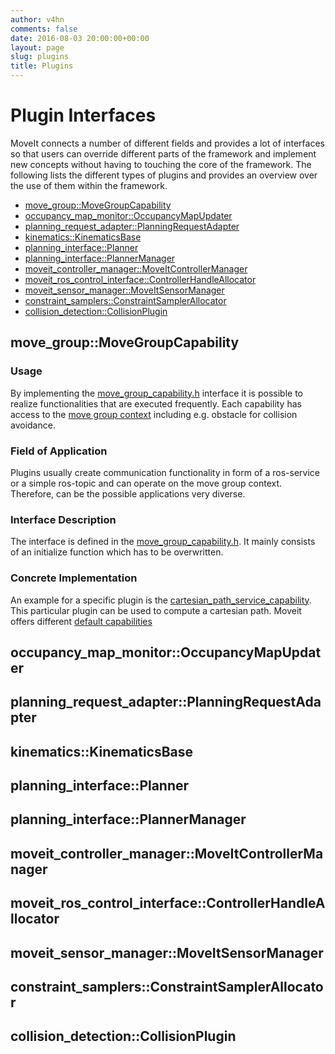 ```yaml
---
author: v4hn
comments: false
date: 2016-08-03 20:00:00+00:00
layout: page
slug: plugins
title: Plugins
---
```


# Plugin Interfaces

MoveIt connects a number of different fields and provides a lot of interfaces so that users can override different parts of the framework and implement new concepts without having to touching the core of the framework.
The following lists the different types of plugins and provides an overview over the use of them within the framework.

* [move_group::MoveGroupCapability](#MoveGroupCapability)
* [occupancy_map_monitor::OccupancyMapUpdater](#OccupancyMapUpdater)
* [planning_request_adapter::PlanningRequestAdapter](#PlanningRequestAdapter)
* [kinematics::KinematicsBase](#KinematicsBase)
* [planning_interface::Planner](#Planner)
* [planning_interface::PlannerManager](#PlannerManager)
* [moveit_controller_manager::MoveItControllerManager](#MoveItControllerManager)
* [moveit_ros_control_interface::ControllerHandleAllocator](#ControllerHandleAllocator)
* [moveit_sensor_manager::MoveItSensorManager](#MoveItSensorManager)
* [constraint_samplers::ConstraintSamplerAllocator](#ConstraintSamplerAllocator)
* [collision_detection::CollisionPlugin](#CollisionPlugin)

<a name="MoveGroupCapability"></a>
## move_group::MoveGroupCapability

### Usage

By implementing the [move_group_capability.h](https://github.com/ros-planning/moveit/blob/kinetic-devel/moveit_ros/move_group/include/moveit/move_group/move_group_capability.h) interface it is possible to realize functionalities that are executed frequently. Each capability has access to the [move group context](https://github.com/ros-planning/moveit/blob/kinetic-devel/moveit_ros/move_group/include/moveit/move_group/move_group_context.h) including e.g. obstacle for collision avoidance.

### Field of Application

Plugins usually create communication functionality in form of a ros-service or a simple ros-topic and can operate on the move group context. Therefore, can be the possible applications very diverse.

### Interface Description

The interface is defined in the [move_group_capability.h](https://github.com/ros-planning/moveit/blob/kinetic-devel/moveit_ros/move_group/include/moveit/move_group/move_group_capability.h). It mainly consists of an initialize function which has to be overwritten.

### Concrete Implementation

An example for a specific plugin is the [cartesian_path_service_capability](https://github.com/ros-planning/moveit/blob/kinetic-devel/moveit_ros/move_group/src/default_capabilities/cartesian_path_service_capability.cpp). This particular plugin can be used to compute a cartesian path. Moveit offers different [default capabilities](https://github.com/ros-planning/moveit/tree/kinetic-devel/moveit_ros/move_group/src/default_capabilities) 

<a name="OccupancyMapUpdater"></a>
## occupancy_map_monitor::OccupancyMapUpdater
<a name="PlanningRequestAdapter"></a>
## planning_request_adapter::PlanningRequestAdapter
<a name="KinematicsBase"></a>
## kinematics::KinematicsBase
<a name="Planner"></a>
## planning_interface::Planner
<a name="PlannerManager"></a>
## planning_interface::PlannerManager
<a name="MoveItControllerManager"></a>
## moveit_controller_manager::MoveItControllerManager
<a name="ControllerHandleAllocator"></a>
## moveit_ros_control_interface::ControllerHandleAllocator
<a name="MoveItSensorManager"></a>
## moveit_sensor_manager::MoveItSensorManager
<a name="ConstraintSamplerAllocator"></a>
## constraint_samplers::ConstraintSamplerAllocator
<a name="CollisionPlugin"></a>
## collision_detection::CollisionPlugin
